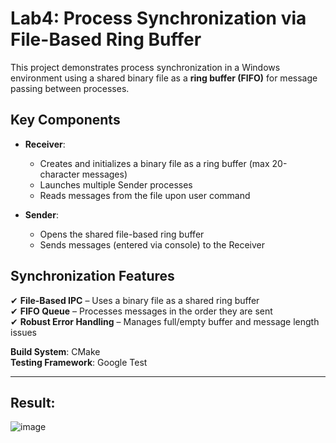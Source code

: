 # Lab4: Process Synchronization via File-Based Ring Buffer

This project demonstrates process synchronization in a Windows environment using a shared binary file as a **ring buffer (FIFO)** for message passing between processes.

## Key Components
- **Receiver**:  
  - Creates and initializes a binary file as a ring buffer (max 20-character messages)  
  - Launches multiple Sender processes  
  - Reads messages from the file upon user command

- **Sender**:  
  - Opens the shared file-based ring buffer  
  - Sends messages (entered via console) to the Receiver

## Synchronization Features  
✔ **File-Based IPC** – Uses a binary file as a shared ring buffer  
✔ **FIFO Queue** – Processes messages in the order they are sent  
✔ **Robust Error Handling** – Manages full/empty buffer and message length issues

**Build System**: CMake  
**Testing Framework**: Google Test

---

## Result:
![image](https://github.com/user-attachments/assets/c588d32c-801e-43c1-8a87-d60588019b86)
